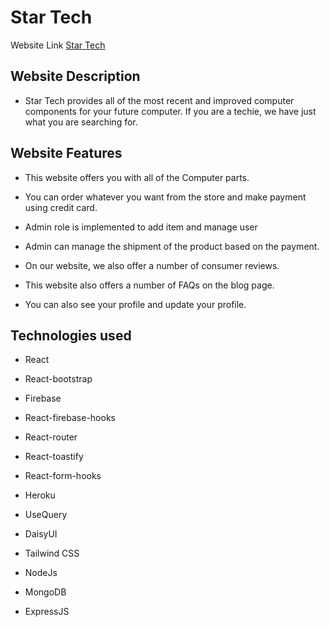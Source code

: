 # Star Tech

Website Link [Star Tech](https://inside-pc-85a30.web.app/)

## Website Description

- Star Tech provides all of the most recent and improved computer components for your future computer. If you are a techie, we have just what you are searching for.

## Website Features

- This website offers you with all of the Computer parts.

- You can order whatever you want from the store and make payment using credit card.

- Admin role is implemented to add item and manage user

- Admin can manage the shipment of the product based on the payment.

- On our website, we also offer a number of consumer reviews.

- This website also offers a number of FAQs on the blog page.

- You can also see your profile and update your profile.

## Technologies used

- React

- React-bootstrap

- Firebase

- React-firebase-hooks

- React-router

- React-toastify

- React-form-hooks

- Heroku

- UseQuery

- DaisyUI

- Tailwind CSS

- NodeJs

- MongoDB

- ExpressJS

